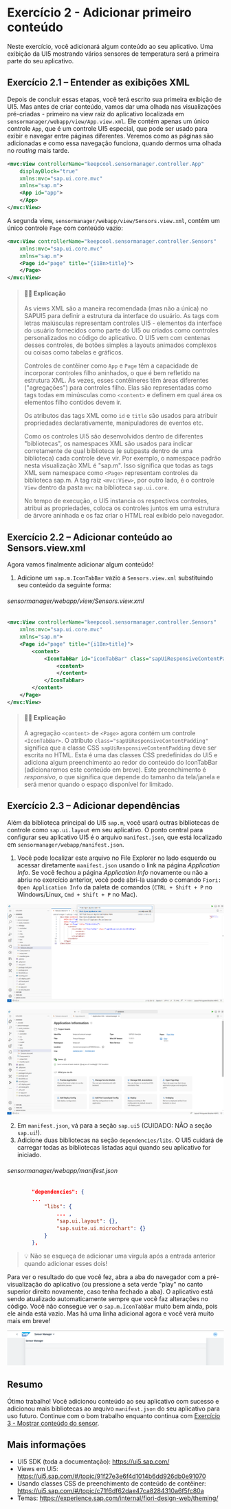 
# Exercício 2 - Adicionar primeiro conteúdo

Neste exercício, você adicionará algum conteúdo ao seu aplicativo. Uma exibição da UI5 mostrando vários sensores de temperatura será a primeira parte do seu aplicativo.

## Exercício 2.1 – Entender as exibições XML

Depois de concluir essas etapas, você terá escrito sua primeira exibição de UI5. Mas antes de criar conteúdo, vamos dar uma olhada nas visualizações pré-criadas - primeiro na view raiz do aplicativo localizada em `sensormanager/webapp/view/App.view.xml`. Ele contém apenas um único controle `App`, que é um controle UI5 especial, que pode ser usado para exibir e navegar entre páginas diferentes. Veremos como as páginas são adicionadas e como essa navegação funciona, quando dermos uma olhada no *routing* mais tarde.

```xml
<mvc:View controllerName="keepcool.sensormanager.controller.App"
    displayBlock="true"
    xmlns:mvc="sap.ui.core.mvc"
    xmlns="sap.m">
    <App id="app">
    </App>
</mvc:View>
```

A segunda view, `sensormanager/webapp/view/Sensors.view.xml`, contém um único controle `Page` com conteúdo vazio:

```xml
<mvc:View controllerName="keepcool.sensormanager.controller.Sensors"
    xmlns:mvc="sap.ui.core.mvc"
    xmlns="sap.m">
    <Page id="page" title="{i18n>title}">
    </Page>
</mvc:View>

```

> #### 🧑‍🎓 Explicação
> As views XML são a maneira recomendada (mas não a única) no SAPUI5 para definir a estrutura da interface do usuário. As tags com letras maiúsculas representam controles UI5 - elementos da interface do usuário fornecidos como parte do UI5 ou criados como controles personalizados no código do aplicativo. O UI5 vem com centenas desses controles, de botões simples a layouts animados complexos ou coisas como tabelas e gráficos.
>
> Controles de contêiner como `App` e `Page` têm a capacidade de incorporar controles filho aninhados, o que é bem refletido na estrutura XML. Às vezes, esses contêineres têm áreas diferentes ("agregações") para controles filho. Elas são representadas como tags todas em minúsculas como `<content>` e definem em qual área os elementos filho contidos devem ir.
>
> Os atributos das tags XML como `id` e `title` são usados ​​para atribuir propriedades declarativamente, manipuladores de eventos etc.
>
> Como os controles UI5 são desenvolvidos dentro de diferentes "bibliotecas", os namespaces XML são usados ​​para indicar corretamente de qual biblioteca (e subpasta dentro de uma biblioteca) cada controle deve vir. Por exemplo, o namespace padrão nesta visualização XML é "sap.m". Isso significa que todas as tags XML sem namespace como `<Page>` representam controles da biblioteca sap.m. A tag raiz `<mvc:View>`, por outro lado, é o controle `View` dentro da pasta `mvc` na biblioteca `sap.ui.core`.
>
> No tempo de execução, o UI5 instancia os respectivos controles, atribui as propriedades, coloca os controles juntos em uma estrutura de árvore aninhada e os faz criar o HTML real exibido pelo navegador.

## Exercício 2.2 – Adicionar conteúdo ao Sensors.view.xml

Agora vamos finalmente adicionar algum conteúdo!

1. Adicione um `sap.m.IconTabBar` vazio a `Sensors.view.xml` substituindo seu conteúdo da seguinte forma:

###### sensormanager/webapp/view/Sensors.view.xml

```xml
<mvc:View controllerName="keepcool.sensormanager.controller.Sensors"
    xmlns:mvc="sap.ui.core.mvc"
    xmlns="sap.m">
    <Page id="page" title="{i18n>title}">
        <content>
            <IconTabBar id="iconTabBar" class="sapUiResponsiveContentPadding">
                <content>
                </content>
            </IconTabBar>
        </content>    
    </Page>
</mvc:View>
```

> #### 🧑‍🎓 Explicação
> A agregação `<content>` de `<Page>` agora contém um controle `<IconTabBar>`. O atributo `class="sapUiResponsiveContentPadding"` significa que a classe CSS `sapUiResponsiveContentPadding` deve ser escrita no HTML. Esta é uma das classes CSS predefinidas do UI5 e adiciona algum preenchimento ao redor do conteúdo do IconTabBar (adicionaremos este conteúdo em breve). Este preenchimento é *responsivo*, o que significa que depende do tamanho da tela/janela e será menor quando o espaço disponível for limitado.


## Exercício 2.3 – Adicionar dependências

Além da biblioteca principal do UI5 `sap.m`, você usará outras bibliotecas de controle como `sap.ui.layout` em seu aplicativo. O ponto central para configurar seu aplicativo UI5 é o arquivo `manifest.json`, que está localizado em `sensormanager/webapp/manifest.json`.

1. Você pode localizar este arquivo no File Explorer no lado esquerdo ou acessar diretamente `manifest.json` usando o link na página *Application Info*. Se você fechou a página *Application Info* novamente ou não a abriu no exercício anterior, você pode abri-la usando o comando `Fiori: Open Application Info` da paleta de comandos (`CTRL + Shift + P` no Windows/Linux, `Cmd + Shift + P` no Mac).

![](images/BTP_02_0010.png)

![](images/BTP_02_0020.png)

2. Em `manifest.json`, vá para a seção `sap.ui5` (CUIDADO: NÃO a seção `sap.ui`!).
3. Adicione duas bibliotecas na seção `dependencies/libs`. O UI5 cuidará de carregar todas as bibliotecas listadas aqui quando seu aplicativo for iniciado.

###### sensormanager/webapp/manifest.json

```json
        "dependencies": {
	    ...
            "libs": {
                ... ,
                "sap.ui.layout": {},
                "sap.suite.ui.microchart": {}
            }
        },
```
>💡 Não se esqueça de adicionar uma vírgula após a entrada anterior quando adicionar esses dois!



Para ver o resultado do que você fez, abra a aba do navegador com a pré-visualização do aplicativo (ou pressione a seta verde "play" no canto superior direito novamente, caso tenha fechado a aba). O aplicativo está sendo atualizado automaticamente sempre que você faz alterações no código. Você não consegue ver o `sap.m.IconTabBar` muito bem ainda, pois ele ainda está vazio. Mas há uma linha adicional agora e você verá muito mais em breve!

![](images/BTP_02_0030.png)

## Resumo

Ótimo trabalho! Você adicionou conteúdo ao seu aplicativo com sucesso e adicionou mais bibliotecas ao arquivo `manifest.json` do seu aplicativo para uso futuro. Continue com o bom trabalho enquanto continua com [Exercício 3 - Mostrar conteúdo do sensor](../ex3/README.md).


## Mais informações

* UI5 SDK (toda a documentação): https://ui5.sap.com/
* Views em UI5: https://ui5.sap.com/#/topic/91f27e3e6f4d1014b6dd926db0e91070
* Usando classes CSS de preenchimento de conteúdo de contêiner: https://ui5.sap.com/#/topic/c71f6df62dae47ca8284310a6f5fc80a
* Temas: https://experience.sap.com/internal/fiori-design-web/theming/

